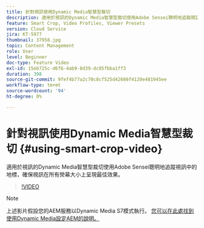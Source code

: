```yaml
---
title: 針對視訊使用Dynamic Media智慧型裁切
description: 適用於視訊的Dynamic Media智慧型裁切使用Adobe Sensei聰明地追蹤視訊中的地標，確保視訊在所有熒幕大小上呈現最佳效果。
feature: Smart Crop, Video Profiles, Viewer Presets
version: Cloud Service
jira: KT-5977
thumbnail: 37958.jpg
topic: Content Management
role: User
level: Beginner
doc-type: Feature Video
exl-id: 15eb725c-d6f6-4ab9-8d39-dc05fbba1ff3
duration: 398
source-git-commit: 9fef4b77a2c70c8cf525d42686f4120e481945ee
workflow-type: tm+mt
source-wordcount: '94'
ht-degree: 0%

---
```


# 針對視訊使用Dynamic Media智慧型裁切 {#using-smart-crop-video}

適用於視訊的Dynamic Media智慧型裁切使用Adobe Sensei聰明地追蹤視訊中的地標，確保視訊在所有熒幕大小上呈現最佳效果。

>[!VIDEO](https://video.tv.adobe.com/v/37958?quality=12&learn=on)

>[!NOTE]
>
>上述影片假設您的AEM服務以Dynamic Media S7模式執行。 [您可以在此處找到使用Dynamic Media設定AEM的說明。](https://experienceleague.adobe.com/docs/experience-manager-cloud-service/assets/dynamicmedia/config-dm.html)
